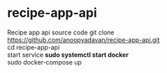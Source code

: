 # recipe-app-api
Recipe app api source code
git clone https://github.com/anoopyadavan/recipe-app-api.git <br>
cd recipe-app-api <br>
start service <b>sudo systemctl start docker</b> <br>
sudo docker-compose up


